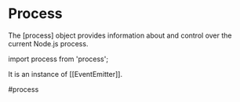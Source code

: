 # Process

The [process] object provides information about and control over the current Node.js process.  

import process from 'process';

It is an instance of [[EventEmitter]].

#process